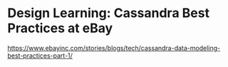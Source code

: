 # Design Learning: Cassandra Best Practices at eBay


https://www.ebayinc.com/stories/blogs/tech/cassandra-data-modeling-best-practices-part-1/

